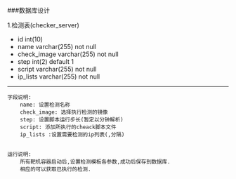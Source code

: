 ###数据库设计

1.检测表(checker_server)
* id int(10)
* name varchar(255) not null
* check_image varchar(255) not null
* step int(2) default 1
* script varchar(255) not null
* ip_lists varchar(255) not null

---

	字段说明:
		name: 设置检测名称
		check_image: 选择执行检测的镜像
		step: 设置脚本运行步长(暂定以分钟解析)
		script: 添加所执行的cheack脚本文件
		ip_lists :设置需要检测的ip列表(,分隔)
		
		
	运行说明:
		所有靶机容器启动后,设置检测模板各参数,成功后保存到数据库.
		相应的可以获取已执行的检测.	

		
	


	